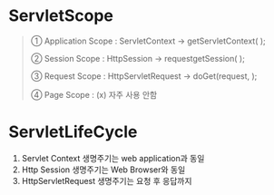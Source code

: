 # ServletScope

> ① Application Scope : ServletContext → getServletContext( );
> 
> ② Session Scope : HttpSession → requestgetSession( );
> 
> ③ Request Scope : HttpServletRequest → doGet(request,  );
> 
> ④ Page Scope : (x) 자주 사용 안함 

# ServletLifeCycle

1) Servlet Context 생명주기는 web application과 동일
2) Http Session 생명주기는 Web Browser와 동일
3) HttpServletRequest 생명주기는 요청 후 응답까지
